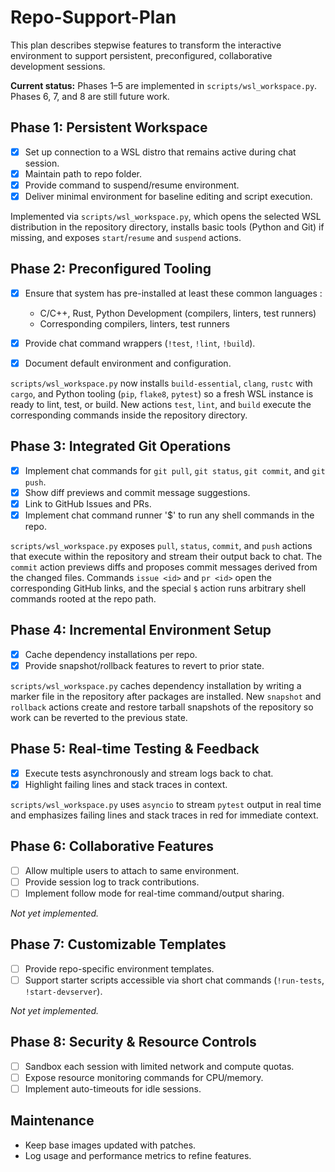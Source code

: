 # Repo-Support-Plan

This plan describes stepwise features to transform the interactive environment to support persistent, preconfigured, collaborative development sessions.

**Current status:** Phases&nbsp;1–5 are implemented in `scripts/wsl_workspace.py`.  Phases&nbsp;6, 7, and 8 are still future work.

## Phase 1: Persistent Workspace
- [x] Set up connection to a WSL distro that remains active during chat session.
- [x] Maintain path to repo folder.
- [x] Provide command to suspend/resume environment.
- [x] Deliver minimal environment for baseline editing and script execution.

Implemented via `scripts/wsl_workspace.py`, which opens the selected WSL
distribution in the repository directory, installs basic tools (Python and
Git) if missing, and exposes `start`/`resume` and `suspend` actions.

## Phase 2: Preconfigured Tooling
- [x] Ensure that system has pre-installed at least these common languages :
  - C/C++, Rust, Python Development (compilers, linters, test runners)
  - Corresponding compilers, linters, test runners

- [x] Provide chat command wrappers (`!test`, `!lint`, `!build`).
- [x] Document default environment and configuration.

`scripts/wsl_workspace.py` now installs `build-essential`, `clang`, `rustc`
with `cargo`, and Python tooling (`pip`, `flake8`, `pytest`) so a fresh WSL
instance is ready to lint, test, or build.  New actions `test`, `lint`, and
`build` execute the corresponding commands inside the repository directory.

## Phase 3: Integrated Git Operations
- [x] Implement chat commands for `git pull`, `git status`, `git commit`, and `git push`.
- [x] Show diff previews and commit message suggestions.
- [x] Link to GitHub Issues and PRs.
- [x] Implement chat command runner '$' to run any shell commands in the repo.

`scripts/wsl_workspace.py` exposes `pull`, `status`, `commit`, and `push` actions
that execute within the repository and stream their output back to chat. The
`commit` action previews diffs and proposes commit messages derived from the
changed files.  Commands `issue <id>` and `pr <id>` open the corresponding
GitHub links, and the special `$` action runs arbitrary shell commands rooted
at the repo path.

## Phase 4: Incremental Environment Setup
- [x] Cache dependency installations per repo.
- [x] Provide snapshot/rollback features to revert to prior state.

`scripts/wsl_workspace.py` caches dependency installation by writing a marker
file in the repository after packages are installed.  New `snapshot` and
`rollback` actions create and restore tarball snapshots of the repository so
work can be reverted to the previous state.

## Phase 5: Real-time Testing & Feedback
- [x] Execute tests asynchronously and stream logs back to chat.
- [x] Highlight failing lines and stack traces in context.

`scripts/wsl_workspace.py` uses `asyncio` to stream `pytest` output in real
time and emphasizes failing lines and stack traces in red for immediate
context.

## Phase 6: Collaborative Features
- [ ] Allow multiple users to attach to same environment.
- [ ] Provide session log to track contributions.
- [ ] Implement follow mode for real-time command/output sharing.

*Not yet implemented.*

## Phase 7: Customizable Templates
- [ ] Provide repo-specific environment templates.
- [ ] Support starter scripts accessible via short chat commands (`!run-tests`, `!start-devserver`).

*Not yet implemented.*

## Phase 8: Security & Resource Controls
- [ ] Sandbox each session with limited network and compute quotas.
- [ ] Expose resource monitoring commands for CPU/memory.
- [ ] Implement auto-timeouts for idle sessions.

## Maintenance
- Keep base images updated with patches.
- Log usage and performance metrics to refine features.
